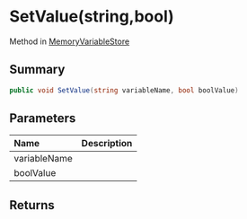# SetValue(string,bool)

Method in [MemoryVariableStore](/api/csharp/yarn.memoryvariablestore.md)

## Summary



```csharp
public void SetValue(string variableName, bool boolValue)
```

## Parameters

|Name|Description|
|:---|:---|
|variableName||
|boolValue||

## Returns



